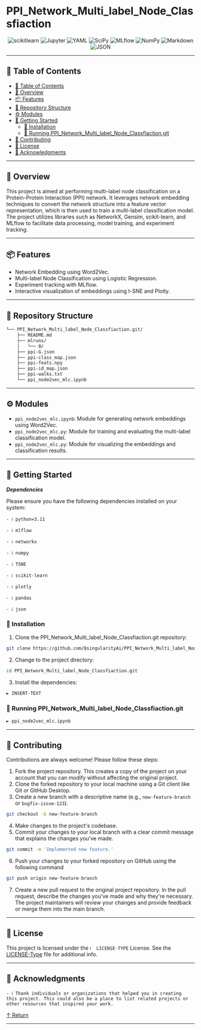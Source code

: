 # PPI_Network_Multi_label_Node_Classfiaction

<p align="center">
<img src="https://img.shields.io/badge/scikitlearn-F7931E.svg?style&logo=scikit-learn&logoColor=white" alt="scikitlearn" />
<img src="https://img.shields.io/badge/Jupyter-F37626.svg?style&logo=Jupyter&logoColor=white" alt="Jupyter" />
<img src="https://img.shields.io/badge/YAML-CB171E.svg?style&logo=YAML&logoColor=white" alt="YAML" />
<img src="https://img.shields.io/badge/SciPy-8CAAE6.svg?style&logo=SciPy&logoColor=white" alt="SciPy" />

<img src="https://img.shields.io/badge/MLflow-0194E2.svg?style&logo=MLflow&logoColor=white" alt="MLflow" />
<img src="https://img.shields.io/badge/NumPy-013243.svg?style&logo=NumPy&logoColor=white" alt="NumPy" />
<img src="https://img.shields.io/badge/Markdown-000000.svg?style&logo=Markdown&logoColor=white" alt="Markdown" />
<img src="https://img.shields.io/badge/JSON-000000.svg?style&logo=JSON&logoColor=white" alt="JSON" />
</p>
</div>

---

## 📖 Table of Contents
- [📖 Table of Contents](#-table-of-contents)
- [📍 Overview](#-overview)
- [📦 Features](#-features)
- [📂 Repository Structure](#-repository-structure)
- [⚙️ Modules](#modules)
- [🚀 Getting Started](#-getting-started)
    - [🔧 Installation](#-installation)
    - [🤖 Running PPI_Network_Multi_label_Node_Classfiaction.git](#-running-PPI_Network_Multi_label_Node_Classfiaction.git)
- [🤝 Contributing](#-contributing)
- [📄 License](#-license)
- [👏 Acknowledgments](#-acknowledgments)

---


## 📍 Overview

This project is aimed at performing multi-label node classification on a Protein-Protein Interaction (PPI) network. It leverages network embedding techniques to convert the network structure into a feature vector representation, which is then used to train a multi-label classification model. The project utilizes libraries such as NetworkX, Gensim, scikit-learn, and MLflow to facilitate data processing, model training, and experiment tracking.

---

## 📦 Features

- Network Embedding using Word2Vec.
- Multi-label Node Classification using Logistic Regression.
- Experiment tracking with MLflow.
- Interactive visualization of embeddings using t-SNE and Plotly.

---


## 📂 Repository Structure

```sh
└── PPI_Network_Multi_label_Node_Classfiaction.git/
    ├── README.md
    ├── mlruns/
    │   └── 0/
    ├── ppi-G.json
    ├── ppi-class_map.json
    ├── ppi-feats.npy
    ├── ppi-id_map.json
    ├── ppi-walks.txt
    └── ppi_node2vec_mlc.ipynb
```


---

## ⚙️ Modules

- `ppi_node2vec_mlc.ipynb`: Module for generating network embeddings using Word2Vec.
- `ppi_node2vec_mlc.py`: Module for training and evaluating the multi-label classification model.
- `ppi_node2vec_mlc.py`: Module for visualizing the embeddings and classification results.

---

## 🚀 Getting Started

***Dependencies***

Please ensure you have the following dependencies installed on your system:

`- ℹ️ python=3.11`

`- ℹ️ mlflow`

`- ℹ️ networkx`

`- ℹ️ numpy`

`- ℹ️ TSNE`

`- ℹ️ scikit-learn`

`- ℹ️ plotly`

`- ℹ️ pandas`

`- ℹ️ json`


### 🔧 Installation

1. Clone the PPI_Network_Multi_label_Node_Classfiaction.git repository:
```sh
git clone https://github.com/QsingularityAi/PPI_Network_Multi_label_Node_Classfiaction.git
```

2. Change to the project directory:
```sh
cd PPI_Network_Multi_label_Node_Classfiaction.git
```

3. Install the dependencies:
```sh
► INSERT-TEXT
```

### 🤖 Running PPI_Network_Multi_label_Node_Classfiaction.git

```sh
► ppi_node2vec_mlc.ipynb
```
---

## 🤝 Contributing

Contributions are always welcome! Please follow these steps:
1. Fork the project repository. This creates a copy of the project on your account that you can modify without affecting the original project.
2. Clone the forked repository to your local machine using a Git client like Git or GitHub Desktop.
3. Create a new branch with a descriptive name (e.g., `new-feature-branch` or `bugfix-issue-123`).
```sh
git checkout -b new-feature-branch
```
4. Make changes to the project's codebase.
5. Commit your changes to your local branch with a clear commit message that explains the changes you've made.
```sh
git commit -m 'Implemented new feature.'
```
6. Push your changes to your forked repository on GitHub using the following command
```sh
git push origin new-feature-branch
```
7. Create a new pull request to the original project repository. In the pull request, describe the changes you've made and why they're necessary.
The project maintainers will review your changes and provide feedback or merge them into the main branch.

---

## 📄 License

This project is licensed under the `ℹ️  LICENSE-TYPE` License. See the [LICENSE-Type](LICENSE) file for additional info.

---

## 👏 Acknowledgments

`- ℹ️ Thank individuals or organizations that helped you in creating this project. This could also be a place to list related projects or other resources that inspired your work.`

[↑ Return](#Top)

---
